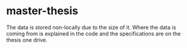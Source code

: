 # master-thesis

The data is stored non-locally due to the size of it. Where the data is coming from is explained in the code and the specifications are on the thesis one drive.